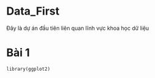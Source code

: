 # Data_First
Đây là dự án đầu tiên liên quan lĩnh vực khoa học dữ liệu

# Bài 1
```{r}
library(ggplot2)
```
